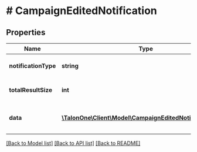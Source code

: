 # # CampaignEditedNotification

## Properties

Name | Type | Description | Notes
------------ | ------------- | ------------- | -------------
**notificationType** | **string** | The type of the notification | [optional] 
**totalResultSize** | **int** | The total size of the result set. | 
**data** | [**\TalonOne\Client\Model\CampaignEditedNotificationItem[]**](CampaignEditedNotificationItem.md) | A list of campaign notification data. | [optional] 

[[Back to Model list]](../../README.md#documentation-for-models) [[Back to API list]](../../README.md#documentation-for-api-endpoints) [[Back to README]](../../README.md)


